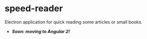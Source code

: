 # speed-reader
Electron application for quick reading some articles or small books.

- ***Soon: moving to Angular 2!***

